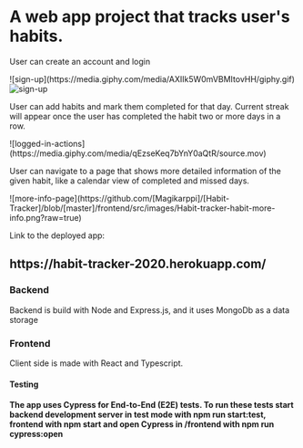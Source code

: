 <h1>A web app project that tracks user's habits. </h1>

<p>User can create an account and login</p>
![sign-up](https://media.giphy.com/media/AXIIk5W0mVBMItovHH/giphy.gif)
<img src="https://media.giphy.com/media/AXIIk5W0mVBMItovHH/giphy.gif" alt="sign-up" />

<p>User can add habits and mark them completed for that day. Current streak will appear once the user has completed the habit two or more days in a row.</p>
![logged-in-actions](https://media.giphy.com/media/qEzseKeq7bYnY0aQtR/source.mov)

<p>User can navigate to a page that shows more detailed information of the given habit, like a calendar view of completed and missed days.</P>
![more-info-page](https://github.com/[Magikarppi]/[Habit-Tracker]/blob/[master]/frontend/src/images/Habit-tracker-habit-more-info.png?raw=true)

Link to the deployed app:

<h2>https://habit-tracker-2020.herokuapp.com/</h2>

<h3>Backend</h3>
<p>Backend is build with Node and Express.js, and it uses MongoDb as a data storage</p>
<h3>Frontend</h3>
<p>Client side is made with React and Typescript.</p>

<h4>Testing<h4>
<p>The app uses Cypress for End-to-End (E2E) tests. To run these tests start backend development server in test mode with <b>npm run start:test</b>, frontend with <b>npm start</b> and open Cypress in /frontend with <b>npm run cypress:open</b></p>
